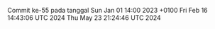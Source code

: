 Commit ke-55 pada tanggal Sun Jan 01 14:00 2023 +0100
Fri Feb 16 14:43:06 UTC 2024
Thu May 23 21:24:46 UTC 2024
